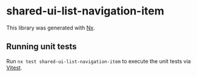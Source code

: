 # shared-ui-list-navigation-item

This library was generated with [Nx](https://nx.dev).

## Running unit tests

Run `nx test shared-ui-list-navigation-item` to execute the unit tests via [Vitest](https://vitest.dev/).
